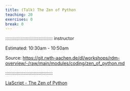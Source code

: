 ```yaml
---
title: (Talk) The Zen of Python
teaching: 20
exercises: 0
break: 0
---
```


::::::::::::::::::::::::::::::::::::: instructor

Estimated: 10:30am - 10:50am

Source: https://git.rwth-aachen.de/dl/workshops/rdm-overview/-/raw/main/modules/coding/zen_of_python.md

:::::::::::::::::::::::::::::::::::::

[LiaScript - The Zen of Python](https://liascript.github.io/course/?https://api.allorigins.win/raw?url=https://git.rwth-aachen.de/dl/workshops/rdm-overview/-/raw/main/modules/coding/zen_of_python.md#1)
